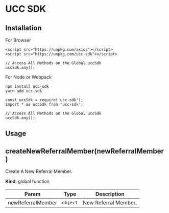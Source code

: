 # UCC SDK

Installation
------------

For Browser

```
<script src="https://unpkg.com/axios"></script>
<script src="https://unpkg.com/ucc-sdk"></script>

// Access All Methods on the Global uccSdk
uccSdk.any();
```

For Node or Webpack

```
npm install ucc-sdk
yarn add ucc-sdk

const uccSdk = require('ucc-sdk');
import * as uccSdk from 'ucc-sdk';

// Access All Methods on the Global uccSdk
uccSdk.any();
```

Usage
-----

<a name="createNewReferralMember"></a>

## createNewReferralMember(newReferralMember)
Create A New Referral Member.

**Kind**: global function

| Param | Type | Description |
| --- | --- | --- |
| newReferralMember | <code>object</code> | New Referral Member. |